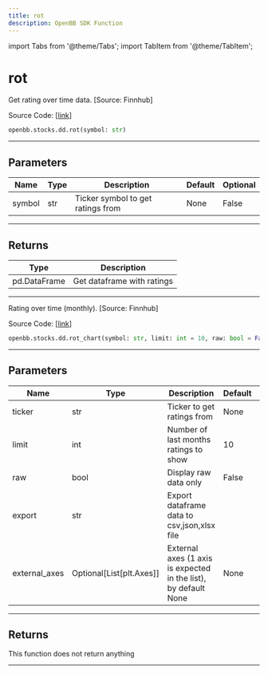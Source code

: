 ```yaml
---
title: rot
description: OpenBB SDK Function
---
```


import Tabs from '@theme/Tabs';
import TabItem from '@theme/TabItem';

# rot

<Tabs>
<TabItem value="model" label="Model" default>

Get rating over time data. [Source: Finnhub]

Source Code: [[link](https://github.com/OpenBB-finance/OpenBBTerminal/tree/main/openbb_terminal/stocks/due_diligence/finnhub_model.py#L17)]

```python
openbb.stocks.dd.rot(symbol: str)
```

---

## Parameters

| Name | Type | Description | Default | Optional |
| ---- | ---- | ----------- | ------- | -------- |
| symbol | str | Ticker symbol to get ratings from | None | False |


---

## Returns

| Type | Description |
| ---- | ----------- |
| pd.DataFrame | Get dataframe with ratings |
---



</TabItem>
<TabItem value="view" label="Chart">

Rating over time (monthly). [Source: Finnhub]

Source Code: [[link](https://github.com/OpenBB-finance/OpenBBTerminal/tree/main/openbb_terminal/stocks/due_diligence/finnhub_view.py#L75)]

```python
openbb.stocks.dd.rot_chart(symbol: str, limit: int = 10, raw: bool = False, export: str = "", external_axes: Optional[List[matplotlib.axes._axes.Axes]] = None)
```

---

## Parameters

| Name | Type | Description | Default | Optional |
| ---- | ---- | ----------- | ------- | -------- |
| ticker | str | Ticker to get ratings from | None | True |
| limit | int | Number of last months ratings to show | 10 | True |
| raw | bool | Display raw data only | False | True |
| export | str | Export dataframe data to csv,json,xlsx file |  | True |
| external_axes | Optional[List[plt.Axes]] | External axes (1 axis is expected in the list), by default None | None | True |


---

## Returns

This function does not return anything

---



</TabItem>
</Tabs>